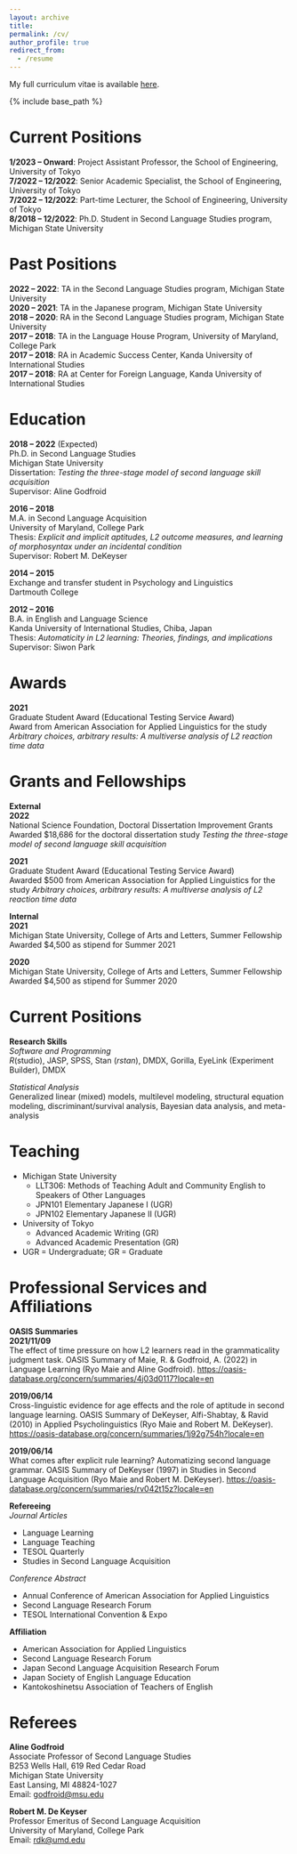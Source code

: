 ```yaml
---
layout: archive
title:
permalink: /cv/
author_profile: true
redirect_from:
  - /resume
---
```


My full curriculum vitae is available [here](https://github.com/maieryo/research/blob/CV/CV_RyoMaie.pdf).

{% include base_path %}

Current Positions
======
<b>1/2023 – Onward</b>: Project Assistant Professor, the School of Engineering, University of Tokyo<br>
<b>7/2022 – 12/2022</b>: Senior Academic Specialist, the School of Engineering, University of Tokyo<br>
<b>7/2022 – 12/2022</b>: Part-time Lecturer, the School of Engineering, University of Tokyo<br>
<b>8/2018 – 12/2022</b>: Ph.D. Student in Second Language Studies program, Michigan State University<br>

Past Positions
======
<b>2022 – 2022</b>: TA in the Second Language Studies program, Michigan State University<br>
<b>2020 – 2021</b>: TA in the Japanese program, Michigan State University<br>
<b>2018 – 2020</b>: RA in the Second Language Studies program, Michigan State University<br>
<b>2017 – 2018</b>: TA in the Language House Program, University of Maryland, College Park<br>
<b>2017 – 2018</b>: RA in Academic Success Center, Kanda University of International Studies<br>
<b>2017 – 2018</b>: RA at Center for Foreign Language, Kanda University of International Studies<br>

Education
======
<b>2018 – 2022</b> (Expected)<br>
Ph.D. in Second Language Studies<br>
Michigan State University<br>
Dissertation: <i>Testing the three-stage model of second language skill acquisition</i><br>
Supervisor: Aline Godfroid<br>

<b>2016 – 2018</b><br>
M.A. in Second Language Acquisition<br>
University of Maryland, College Park<br>
Thesis: <i>Explicit and implicit aptitudes, L2 outcome measures, and learning of morphosyntax under an incidental condition</i><br>
Supervisor: Robert M. DeKeyser

<b>2014 – 2015</b><br>
Exchange and transfer student in Psychology and Linguistics<br>
Dartmouth College<br>

<b>2012 – 2016</b><br>
B.A. in English and Language Science<br>
Kanda University of International Studies, Chiba, Japan<br>
Thesis: <i>Automaticity in L2 learning: Theories, findings, and implications</i><br>
Supervisor: Siwon Park<br>

Awards
======
<b>2021</b><br>
Graduate Student Award (Educational Testing Service Award)<br>
Award from American Association for Applied Linguistics for the study <i>Arbitrary choices, arbitrary results: A multiverse analysis of L2 reaction time data</i><br>

Grants and Fellowships
======
<b>External</b><br>
<b>2022</b><br>
National Science Foundation, Doctoral Dissertation Improvement Grants<br>
Awarded $18,686 for the doctoral dissertation study <i>Testing the three-stage model of second language skill acquisition</i><br>

<b>2021</b><br>
Graduate Student Award (Educational Testing Service Award)<br>
Awarded $500 from American Association for Applied Linguistics for the study <i>Arbitrary choices, arbitrary results: A multiverse analysis of L2 reaction time data</i><br>

<b>Internal</b><br>
<b>2021</b><br>
Michigan State University, College of Arts and Letters, Summer Fellowship<br>
Awarded $4,500 as stipend for Summer 2021<br>

<b>2020</b><br>
Michigan State University, College of Arts and Letters, Summer Fellowship<br>
Awarded $4,500 as stipend for Summer 2020<br>

Current Positions
======
<b>Research Skills</b><br>
<i>Software and Programming</i><br>
<i>R</i>(studio), JASP, SPSS, Stan (<i>rstan</i>), DMDX, Gorilla, EyeLink (Experiment Builder), DMDX

<i>Statistical Analysis</i><br>
Generalized linear (mixed) models, multilevel modeling, structural equation modeling, discriminant/survival analysis, Bayesian data analysis, and meta-analysis

Teaching
======
* Michigan State University
  * LLT306: Methods of Teaching Adult and Community English to Speakers of Other Languages
  * JPN101 Elementary Japanese I (UGR)
  * JPN102 Elementary Japanese II (UGR)
* University of Tokyo
  * Advanced Academic Writing (GR)
  * Advanced Academic Presentation (GR)
* UGR = Undergraduate; GR = Graduate


Professional Services and Affiliations
======
<b>OASIS Summaries</b><br>
<b>2021/11/09</b><br>
The effect of time pressure on how L2 learners read in the grammaticality judgment task. OASIS Summary of Maie, R. & Godfroid, A. (2022) in Language Learning (Ryo Maie and Aline Godfroid). https://oasis-database.org/concern/summaries/4j03d0117?locale=en<br>

<b>2019/06/14</b><br>
Cross-linguistic evidence for age effects and the role of aptitude in second language learning. OASIS Summary of DeKeyser, Alfi-Shabtay, & Ravid (2010) in Applied Psycholinguistics (Ryo Maie and Robert M. DeKeyser). https://oasis-database.org/concern/summaries/1j92g754h?locale=en<br>

<b>2019/06/14</b><br>
What comes after explicit rule learning? Automatizing second language grammar. OASIS Summary of DeKeyser (1997) in Studies in Second Language Acquisition (Ryo Maie and Robert M. DeKeyser). https://oasis-database.org/concern/summaries/rv042t15z?locale=en<br>

<b>Refereeing</b><br>
<i>Journal Articles</i><br>
* Language Learning
* Language Teaching
* TESOL Quarterly
* Studies in Second Language Acquisition

<i>Conference Abstract</i><br>
* Annual Conference of American Association for Applied Linguistics
* Second Language Research Forum
* TESOL International Convention & Expo

<b>Affiliation</b><br>
* American Association for Applied Linguistics
* Second Language Research Forum
* Japan Second Language Acquisition Research Forum
* Japan Society of English Language Education
* Kantokoshinetsu Association of Teachers of English

Referees
======
<b>Aline Godfroid</b><br>
Associate Professor of Second Language Studies<br>
B253 Wells Hall, 619 Red Cedar Road<br>
Michigan State University<br>
East Lansing, MI 48824-1027<br>
Email: godfroid@msu.edu<br>

<b>Robert M. De Keyser</b><br>
Professor Emeritus of Second Language Acquisition<br>
University of Maryland, College Park<br>
Email: rdk@umd.edu<br>
